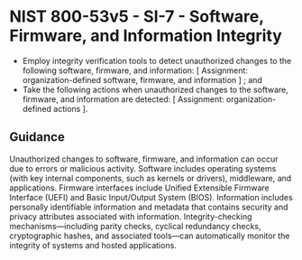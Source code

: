 # NIST 800-53v5 - SI-7 - Software, Firmware, and Information Integrity
- Employ integrity verification tools to detect unauthorized changes to the following software, firmware, and information: \[ Assignment: organization-defined software, firmware, and information \] ; and
- Take the following actions when unauthorized changes to the software, firmware, and information are detected: \[ Assignment: organization-defined actions \].
## Guidance
Unauthorized changes to software, firmware, and information can occur due to errors or malicious activity. Software includes operating systems (with key internal components, such as kernels or drivers), middleware, and applications. Firmware interfaces include Unified Extensible Firmware Interface (UEFI) and Basic Input/Output System (BIOS). Information includes personally identifiable information and metadata that contains security and privacy attributes associated with information. Integrity-checking mechanisms—including parity checks, cyclical redundancy checks, cryptographic hashes, and associated tools—can automatically monitor the integrity of systems and hosted applications.